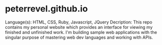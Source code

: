 peterrevel.github.io
====================

Language(s): HTML, CSS, Ruby, Javascript, JQuery
Decription: This repo contains my personal website which provides an interface for viewing my finished and unfinished work.
I'm building sample web applications with the singular purpose of mastering web dev languages and working with APIs. 
